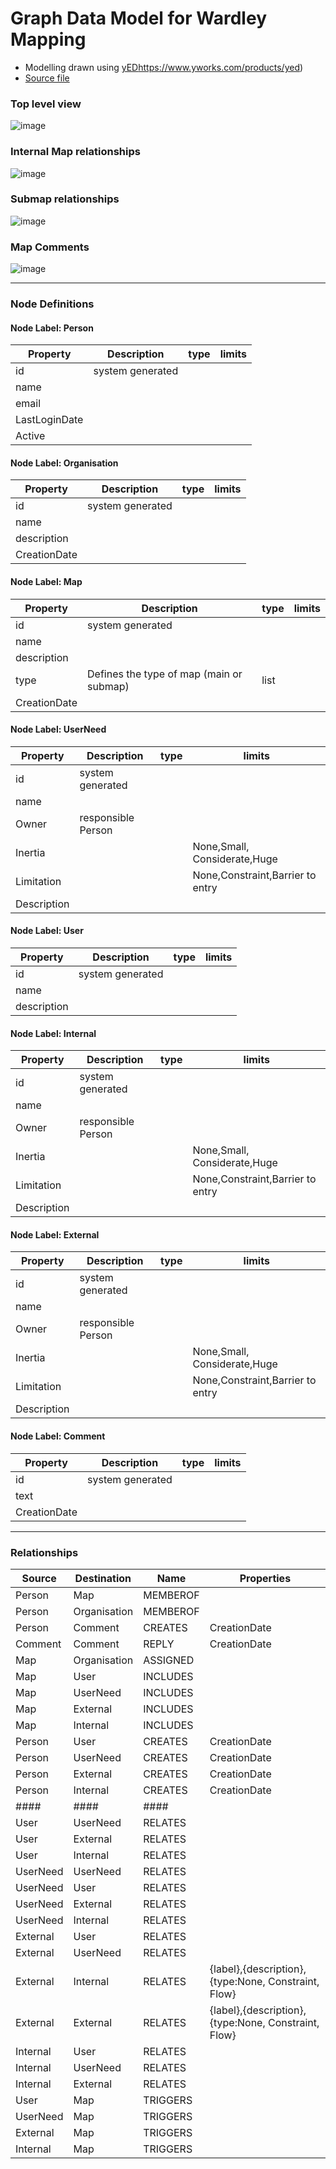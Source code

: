 # Graph Data Model for Wardley Mapping


- Modelling drawn using [yED]()https://www.yworks.com/products/yed)
- [Source file](MapsSchema.graphml)



### Top level view
![image](images/schema1.png)<br>

### Internal Map relationships
![image](images/schema2.png)<br>


### Submap relationships
![image](images/schema3.png)<br>

### Map Comments
![image](images/schema4.png)<br>

---



### **Node Definitions**

#### Node Label: Person

|Property|Description|type|limits
|----|----|----|----|
|id|system generated
|name |
|email|
|LastLoginDate
|Active|

#### Node Label: Organisation

|Property|Description|type|limits
|----|----|----|----|
|id|system generated
|name |
|description|
|CreationDate|

#### Node Label: Map

|Property|Description|type|limits
|----|----|----|----|
|id|system generated
|name |
|description|
|type|Defines the type of map (main or submap)|list|
|CreationDate|


#### Node Label: UserNeed

|Property|Description|type|limits
|----|----|----|----|
|id|system generated
|name |
|Owner|responsible Person|
|Inertia| | |None,Small, Considerate,Huge
|Limitation| | |None,Constraint,Barrier to entry
|Description|



#### Node Label: User

|Property|Description|type|limits
|----|----|----|----|
|id|system generated
|name |
|description|



#### Node Label: Internal

|Property|Description|type|limits
|----|----|----|----|
|id|system generated
|name |
|Owner|responsible Person|
|Inertia| | |None,Small, Considerate,Huge
|Limitation| | |None,Constraint,Barrier to entry
|Description|


#### Node Label: External

|Property|Description|type|limits
|----|----|----|----|
|id|system generated
|name |
|Owner|responsible Person|
|Inertia| | |None,Small, Considerate,Huge
|Limitation| | |None,Constraint,Barrier to entry
|Description|



#### Node Label: Comment

|Property|Description|type|limits
|----|----|----|----|
|id|system generated
|text |
|CreationDate|




---
### Relationships

|Source|Destination|Name|Properties|
|----|----|----|----|
|Person|Map|MEMBEROF|
|Person|Organisation|MEMBEROF
|Person|Comment|CREATES|CreationDate
|Comment|Comment|REPLY|CreationDate
|Map|Organisation|ASSIGNED|
|Map|User|INCLUDES|
|Map|UserNeed|INCLUDES|
|Map|External|INCLUDES|
|Map|Internal|INCLUDES|
|Person|User|CREATES|CreationDate
|Person|UserNeed|CREATES|CreationDate
|Person|External|CREATES|CreationDate
|Person|Internal|CREATES|CreationDate
|####|####|####|
|User|UserNeed|RELATES|
|User|External|RELATES|
|User|Internal|RELATES|
|UserNeed|UserNeed|RELATES|
|UserNeed|User|RELATES|
|UserNeed|External|RELATES|
|UserNeed|Internal|RELATES|
|External|User|RELATES|
|External|UserNeed|RELATES|
|External|Internal|RELATES|{label},{description},{type:None, Constraint, Flow}
|External|External|RELATES|{label},{description},{type:None, Constraint, Flow}
|Internal|User|RELATES|
|Internal|UserNeed|RELATES|
|Internal|External|RELATES|
|User|Map|TRIGGERS|
|UserNeed|Map|TRIGGERS|
|External|Map|TRIGGERS|
|Internal|Map|TRIGGERS|



